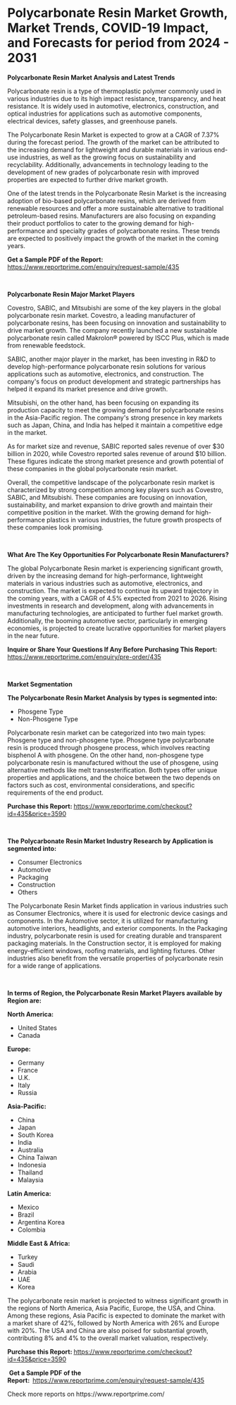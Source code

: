 <p><h1>Polycarbonate Resin Market Growth, Market Trends, COVID-19 Impact, and Forecasts for period from 2024 - 2031</h1></p><p><strong>Polycarbonate Resin Market Analysis and Latest Trends</strong></p>
<p><p>Polycarbonate resin is a type of thermoplastic polymer commonly used in various industries due to its high impact resistance, transparency, and heat resistance. It is widely used in automotive, electronics, construction, and optical industries for applications such as automotive components, electrical devices, safety glasses, and greenhouse panels.</p><p>The Polycarbonate Resin Market is expected to grow at a CAGR of 7.37% during the forecast period. The growth of the market can be attributed to the increasing demand for lightweight and durable materials in various end-use industries, as well as the growing focus on sustainability and recyclability. Additionally, advancements in technology leading to the development of new grades of polycarbonate resin with improved properties are expected to further drive market growth.</p><p>One of the latest trends in the Polycarbonate Resin Market is the increasing adoption of bio-based polycarbonate resins, which are derived from renewable resources and offer a more sustainable alternative to traditional petroleum-based resins. Manufacturers are also focusing on expanding their product portfolios to cater to the growing demand for high-performance and specialty grades of polycarbonate resins. These trends are expected to positively impact the growth of the market in the coming years.</p></p>
<p><strong>Get a Sample PDF of the Report:&nbsp;</strong> <a href="https://www.reportprime.com/enquiry/request-sample/435">https://www.reportprime.com/enquiry/request-sample/435</a></p>
<p>&nbsp;</p>
<p><strong>Polycarbonate Resin Major Market Players</strong></p>
<p><p>Covestro, SABIC, and Mitsubishi are some of the key players in the global polycarbonate resin market. Covestro, a leading manufacturer of polycarbonate resins, has been focusing on innovation and sustainability to drive market growth. The company recently launched a new sustainable polycarbonate resin called Makrolon® powered by ISCC Plus, which is made from renewable feedstock.</p><p>SABIC, another major player in the market, has been investing in R&D to develop high-performance polycarbonate resin solutions for various applications such as automotive, electronics, and construction. The company's focus on product development and strategic partnerships has helped it expand its market presence and drive growth.</p><p>Mitsubishi, on the other hand, has been focusing on expanding its production capacity to meet the growing demand for polycarbonate resins in the Asia-Pacific region. The company's strong presence in key markets such as Japan, China, and India has helped it maintain a competitive edge in the market.</p><p>As for market size and revenue, SABIC reported sales revenue of over $30 billion in 2020, while Covestro reported sales revenue of around $10 billion. These figures indicate the strong market presence and growth potential of these companies in the global polycarbonate resin market.</p><p>Overall, the competitive landscape of the polycarbonate resin market is characterized by strong competition among key players such as Covestro, SABIC, and Mitsubishi. These companies are focusing on innovation, sustainability, and market expansion to drive growth and maintain their competitive position in the market. With the growing demand for high-performance plastics in various industries, the future growth prospects of these companies look promising.</p></p>
<p>&nbsp;</p>
<p><strong>What Are The Key Opportunities For Polycarbonate Resin Manufacturers?</strong></p>
<p><p>The global Polycarbonate Resin market is experiencing significant growth, driven by the increasing demand for high-performance, lightweight materials in various industries such as automotive, electronics, and construction. The market is expected to continue its upward trajectory in the coming years, with a CAGR of 4.5% expected from 2021 to 2026. Rising investments in research and development, along with advancements in manufacturing technologies, are anticipated to further fuel market growth. Additionally, the booming automotive sector, particularly in emerging economies, is projected to create lucrative opportunities for market players in the near future.</p></p>
<p><strong>Inquire or Share Your Questions If Any Before Purchasing This Report:</strong> <a href="https://www.reportprime.com/enquiry/pre-order/435">https://www.reportprime.com/enquiry/pre-order/435</a></p>
<p>&nbsp;</p>
<p><strong>Market Segmentation</strong></p>
<p><strong>The Polycarbonate Resin Market Analysis by types is segmented into:</strong></p>
<p><ul><li>Phosgene Type</li><li>Non-Phosgene Type</li></ul></p>
<p><p>Polycarbonate resin market can be categorized into two main types: Phosgene type and non-phosgene type. Phosgene type polycarbonate resin is produced through phosgene process, which involves reacting bisphenol A with phosgene. On the other hand, non-phosgene type polycarbonate resin is manufactured without the use of phosgene, using alternative methods like melt transesterification. Both types offer unique properties and applications, and the choice between the two depends on factors such as cost, environmental considerations, and specific requirements of the end product.</p></p>
<p><strong>Purchase this Report:&nbsp;</strong><a href="https://www.reportprime.com/checkout?id=435&price=3590">https://www.reportprime.com/checkout?id=435&price=3590</a></p>
<p>&nbsp;</p>
<p><strong>The Polycarbonate Resin Market Industry Research by Application is segmented into:</strong></p>
<p><ul><li>Consumer Electronics</li><li>Automotive</li><li>Packaging</li><li>Construction</li><li>Others</li></ul></p>
<p><p>The Polycarbonate Resin Market finds application in various industries such as Consumer Electronics, where it is used for electronic device casings and components. In the Automotive sector, it is utilized for manufacturing automotive interiors, headlights, and exterior components. In the Packaging industry, polycarbonate resin is used for creating durable and transparent packaging materials. In the Construction sector, it is employed for making energy-efficient windows, roofing materials, and lighting fixtures. Other industries also benefit from the versatile properties of polycarbonate resin for a wide range of applications.</p></p>
<p>&nbsp;</p>
<p><strong>In terms of Region, the Polycarbonate Resin Market Players available by Region are:</strong></p>
<p>
    <p> <strong> North America: </strong>
        <ul>
            <li>United States</li>
            <li>Canada</li>
        </ul>
        </p> 
    <p> <strong> Europe: </strong>
        <ul>
            <li>Germany</li>
            <li>France</li>
            <li>U.K.</li>
            <li>Italy</li>
            <li>Russia</li>
        </ul>
        </p> 
    <p> <strong> Asia-Pacific: </strong>
        <ul>
            <li>China</li>
            <li>Japan</li>
            <li>South Korea</li>
            <li>India</li>
            <li>Australia</li>
            <li>China Taiwan</li>
            <li>Indonesia</li>
            <li>Thailand</li>
            <li>Malaysia</li>
        </ul>
        </p> 
    <p> <strong> Latin America: </strong>
        <ul>
            <li>Mexico</li>
            <li>Brazil</li>
            <li>Argentina Korea</li>
            <li>Colombia</li>
        </ul>
        </p> 
    <p> <strong> Middle East & Africa: </strong>
        <ul>
            <li>Turkey</li>
            <li>Saudi</li>
            <li>Arabia</li>
            <li>UAE</li>
            <li>Korea</li>
        </ul>
    </p>
    </p>
<p><p>The polycarbonate resin market is projected to witness significant growth in the regions of North America, Asia Pacific, Europe, the USA, and China. Among these regions, Asia Pacific is expected to dominate the market with a market share of 42%, followed by North America with 26% and Europe with 20%. The USA and China are also poised for substantial growth, contributing 8% and 4% to the overall market valuation, respectively.</p></p>
<p><strong>Purchase this Report: </strong><a href="https://www.reportprime.com/checkout?id=435&price=3590">https://www.reportprime.com/checkout?id=435&price=3590</a></p>
<p>&nbsp;<strong>Get a Sample PDF of the Report:&nbsp;&nbsp;</strong><a href="https://www.reportprime.com/enquiry/request-sample/435">https://www.reportprime.com/enquiry/request-sample/435</a></p>
<p><strong></strong></p>
<p>Check more reports on https://www.reportprime.com/</p>